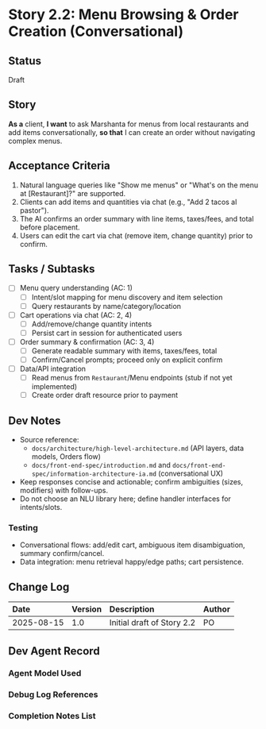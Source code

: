 # Story 2.2: Menu Browsing & Order Creation (Conversational)

## Status

Draft

## Story

**As a** client,
**I want** to ask Marshanta for menus from local restaurants and add items conversationally,
**so that** I can create an order without navigating complex menus.

## Acceptance Criteria

1. Natural language queries like "Show me menus" or "What's on the menu at [Restaurant]?" are supported.
2. Clients can add items and quantities via chat (e.g., "Add 2 tacos al pastor").
3. The AI confirms an order summary with line items, taxes/fees, and total before placement.
4. Users can edit the cart via chat (remove item, change quantity) prior to confirm.

## Tasks / Subtasks

- [ ] Menu query understanding (AC: 1)
  - [ ] Intent/slot mapping for menu discovery and item selection
  - [ ] Query restaurants by name/category/location
- [ ] Cart operations via chat (AC: 2, 4)
  - [ ] Add/remove/change quantity intents
  - [ ] Persist cart in session for authenticated users
- [ ] Order summary & confirmation (AC: 3, 4)
  - [ ] Generate readable summary with items, taxes/fees, total
  - [ ] Confirm/Cancel prompts; proceed only on explicit confirm
- [ ] Data/API integration
  - [ ] Read menus from `Restaurant`/Menu endpoints (stub if not yet implemented)
  - [ ] Create order draft resource prior to payment

## Dev Notes

- Source reference:
  - `docs/architecture/high-level-architecture.md` (API layers, data models, Orders flow)
  - `docs/front-end-spec/introduction.md` and `docs/front-end-spec/information-architecture-ia.md` (conversational UX)
- Keep responses concise and actionable; confirm ambiguities (sizes, modifiers) with follow-ups.
- Do not choose an NLU library here; define handler interfaces for intents/slots.

### Testing

- Conversational flows: add/edit cart, ambiguous item disambiguation, summary confirm/cancel.
- Data integration: menu retrieval happy/edge paths; cart persistence.

## Change Log

| Date | Version | Description | Author |
| :--- | :------ | :---------- | :----- |
| 2025-08-15 | 1.0 | Initial draft of Story 2.2 | PO |

## Dev Agent Record

### Agent Model Used



### Debug Log References



### Completion Notes List

